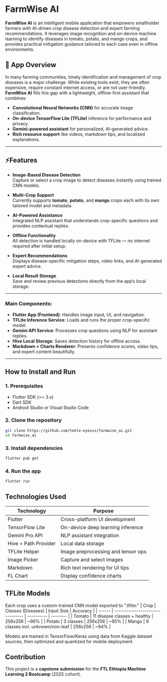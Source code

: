 # FarmWise AI

**FarmWise AI** is an intelligent mobile application that empowers smallholder farmers with AI-driven crop disease detection and expert farming recommendations. It leverages image recognition and on-device machine learning to identify diseases in tomato, potato, and mango crops, and provides practical mitigation guidance tailored to each case even in offline environments.


## 🌿 App Overview

In many farming communities, timely identification and management of crop diseases is a major challenge. While existing tools exist, they are often expensive, require constant internet access, or are not user-friendly. **FarmWise AI** fills this gap with a lightweight, offline-first assistant that combines:

- **Convolutional Neural Networks (CNN)** for accurate image classification.
- **On-device TensorFlow Lite (TFLite)** inference for performance and privacy.
- **Gemini-powered assistant** for personalized, AI-generated advice.
- **Rich resource support** like videos, markdown tips, and localized explanations.

---

## ⚡Features

- **Image-Based Disease Detection**  
  Capture or select a crop image to detect diseases instantly using trained CNN models.

- **Multi-Crop Support**  
  Currently supports **tomato**, **potato**, and **mango** crops each with its own tailored model and metadata.

- **AI-Powered Assistance**  
  Integrated NLP assistant that understands crop-specific questions and provides contextual replies.

- **Offline Functionality**  
  All detection is handled locally on-device with TFLite — no internet required after initial setup.

- **Expert Recommendations**  
  Displays disease-specific mitigation steps, video links, and AI-generated expert advice.

- **Local Result Storage**  
  Save and review previous detections directly from the app’s local storage.

---

### Main Components:

- **Flutter App (Frontend)**: Handles image input, UI, and navigation.
- **TFLite Inference Service**: Loads and runs the proper crop-specific model.
- **Gemini API Service**: Processes crop questions using NLP for assistant replies.
- **Hive Local Storage**: Saves detection history for offline access.
- **Markdown + Charts Renderer**: Presents confidence scores, video tips, and expert content beautifully.

---

## How to Install and Run

### 1. Prerequisites

- Flutter SDK (>= 3.x)
- Dart SDK
- Android Studio or Visual Studio Code

### 2. Clone the repository

```bash
git clone https://github.com/tekle-eyesus/farmwise_ai.git
cd farmwise_ai
```
### 3. Install dependencies
```bash
flutter pub get
```
### 4. Run the app
```bash
flutter run
```
## Technologies Used
| Technology           | Purpose                            |
| -------------------- | ---------------------------------- |
| Flutter              | Cross-platform UI development      |
| TensorFlow Lite      | On-device deep learning inference  |
| Gemini Pro API       | NLP assistant integration          |
| Hive + Path Provider | Local data storage                 |
| TFLite Helper        | Image preprocessing and tensor ops |
| Image Picker         | Capture and select images          |
| Markdown             | Rich text rendering for UI tips    |
| FL Chart             | Display confidence charts          |

## TFLite Models
Each crop uses a custom-trained CNN model exported to ".tflite:"
| Crop   | Classes (Diseases)               | Input Size | Accuracy |
| ------ | -------------------------------- | ---------- | -------- |
| Tomato | 11 disease classes + healthy     | 256x256    | \~96%    |
| Potato | 3 classes                        | 256x256    | \~95%    |
| Mango  | 9 classes incl. unknown/non-leaf | 256x256    | \~94%    |

Models are trained in TensorFlow/Keras using data from Kaggle dataset sources, then optimized and quantized for mobile deployment.

## Contribution
This project is a **capstone submission** for the **FTL Ethiopia Machine Learning 2 Bootcamp** (2025 cohort).
